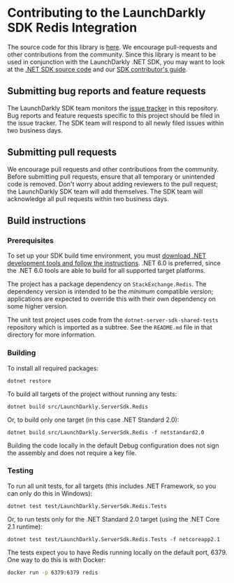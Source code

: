 # Contributing to the LaunchDarkly SDK Redis Integration

The source code for this library is [here](https://github.com/launchdarkly/dotnet-server-sdk-redis). We encourage pull-requests and other contributions from the community. Since this library is meant to be used in conjunction with the LaunchDarkly .NET SDK, you may want to look at the [.NET SDK source code](https://github.com/launchdarkly/dotnet-server-sdk) and our [SDK contributor's guide](http://docs.launchdarkly.com/docs/sdk-contributors-guide).

## Submitting bug reports and feature requests
 
The LaunchDarkly SDK team monitors the [issue tracker](https://github.com/launchdarkly/dotnet-server-sdk-redis/issues) in this repository. Bug reports and feature requests specific to this project should be filed in the issue tracker. The SDK team will respond to all newly filed issues within two business days.
 
## Submitting pull requests
 
We encourage pull requests and other contributions from the community. Before submitting pull requests, ensure that all temporary or unintended code is removed. Don't worry about adding reviewers to the pull request; the LaunchDarkly SDK team will add themselves. The SDK team will acknowledge all pull requests within two business days.
 
## Build instructions
 
### Prerequisites

To set up your SDK build time environment, you must [download .NET development tools and follow the instructions](https://dotnet.microsoft.com/download). .NET 6.0 is preferred, since the .NET 6.0 tools are able to build for all supported target platforms.

The project has a package dependency on `StackExchange.Redis`. The dependency version is intended to be the _minimum_ compatible version; applications are expected to override this with their own dependency on some higher version.

The unit test project uses code from the `dotnet-server-sdk-shared-tests` repository which is imported as a subtree. See the `README.md` file in that directory for more information.

### Building

To install all required packages:

```
dotnet restore
```

To build all targets of the project without running any tests:

```
dotnet build src/LaunchDarkly.ServerSdk.Redis
```

Or, to build only one target (in this case .NET Standard 2.0):

```
dotnet build src/LaunchDarkly.ServerSdk.Redis -f netstandard2.0
```

Building the code locally in the default Debug configuration does not sign the assembly and does not require a key file.

### Testing

To run all unit tests, for all targets (this includes .NET Framework, so you can only do this in Windows):

```
dotnet test test/LaunchDarkly.ServerSdk.Redis.Tests
```

Or, to run tests only for the .NET Standard 2.0 target (using the .NET Core 2.1 runtime):

```
dotnet test test/LaunchDarkly.ServerSdk.Redis.Tests -f netcoreapp2.1
```

The tests expect you to have Redis running locally on the default port, 6379. One way to do this is with Docker:

```bash
docker run -p 6379:6379 redis
```
